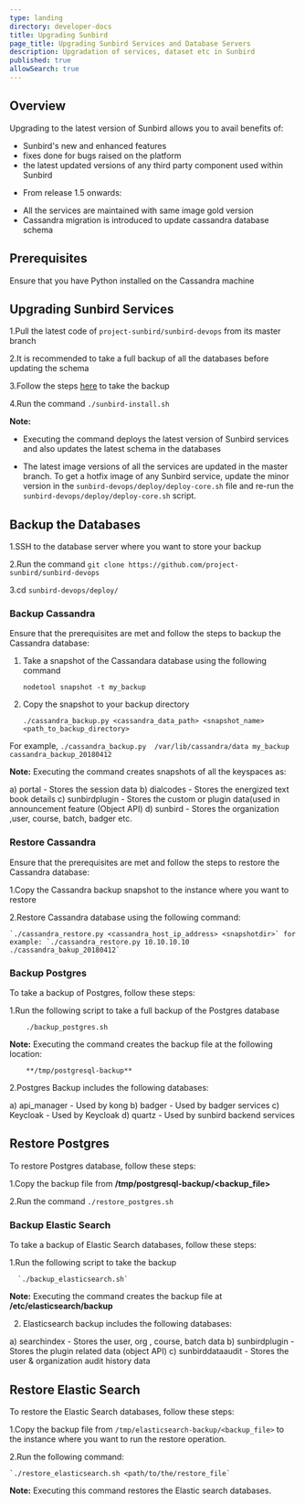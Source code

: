 ```yaml
---
type: landing
directory: developer-docs
title: Upgrading Sunbird 
page_title: Upgrading Sunbird Services and Database Servers
description: Upgradation of services, dataset etc in Sunbird
published: true
allowSearch: true
---
```


## Overview

Upgrading to the latest version of Sunbird allows you to avail benefits of:

- Sunbird's new and enhanced features
- fixes done for bugs raised on the platform
- the latest updated versions of any third party component used within Sunbird  

* From release 1.5 onwards:
	
- All the services are maintained with same image gold version 
- Cassandra migration is introduced to update cassandra database schema

## Prerequisites

Ensure that you have Python installed on the Cassandra machine

## Upgrading Sunbird Services 

   1.Pull the latest code of `project-sunbird/sunbird-devops` from its master branch
 
   2.It is recommended to take a full backup of all the databases before updating the schema 

   3.Follow the steps [here](developer-docs/upgrading/#backup-and-restore-of-sunbird-databases) to take the backup 

   4.Run the command `./sunbird-install.sh`

**Note:** 

   - Executing the command deploys the latest version of Sunbird services and also updates the latest schema in the databases

   - The latest image versions of all the services are updated in the master branch. To get a hotfix image of any Sunbird service, update the minor version in the `sunbird-devops/deploy/deploy-core.sh` file and re-run the `sunbird-devops/deploy/deploy-core.sh` script.

## Backup the Databases

1.SSH to the database server where you want to store your backup

2.Run the command `git clone https://github.com/project-sunbird/sunbird-devops`

3.cd `sunbird-devops/deploy/`

### Backup Cassandra

Ensure that the prerequisites are met and follow the steps to backup the Cassandra database: 

1. Take a snapshot of the Cassandara database using the following command  
	
	 `nodetool snapshot -t my_backup`
   
2. Copy the snapshot to your backup directory
    
   	`./cassandra_backup.py <cassandra_data_path> <snapshot_name> <path_to_backup_directory>` 
	
For example, `./cassandra_backup.py  /var/lib/cassandra/data my_backup  cassandra_backup_20180412`
		
 **Note:** Executing the command creates snapshots of all the keyspaces as:  
		
a) portal         -  Stores the session data
b) dialcodes      -  Stores the energized text book details
c) sunbirdplugin  -  Stores the custom or plugin data(used in announcement feature (Object API)
d) sunbird	  -  Stores the organization ,user, course, batch, badger etc.
		
### Restore Cassandra

Ensure that the prerequisites are met and follow the steps to restore the Cassandra database: 

1.Copy the Cassandra backup snapshot to the instance where you want to restore 

2.Restore Cassandra database using the following command:
	           
   	`./cassandra_restore.py <cassandra_host_ip_address> <snapshotdir>` for example: `./cassandra_restore.py 10.10.10.10 ./cassandra_bakup_20180412`

### Backup Postgres

To take a backup of Postgres, follow these steps: 

1.Run the following script to take a full backup of the Postgres database
		
		./backup_postgres.sh
		
**Note:** Executing the command creates the backup file at the following location: 

		**/tmp/postgresql-backup** 

2.Postgres Backup includes the following databases:
       
a) api_manager -	Used by kong
b) badger      -	Used by badger services
c) Keycloak    -	Used by Keycloak
d) quartz      -	Used by sunbird backend services
	

## Restore Postgres

To restore Postgres database, follow these steps: 

1.Copy the backup file from  **/tmp/postgresql-backup/<backup_file>**

2.Run the command `./restore_postgres.sh`  
	

### Backup Elastic Search 

To take a backup of Elastic Search databases, follow these steps: 

1.Run the following script to take the backup 
	
	  `./backup_elasticsearch.sh`

**Note:** Executing the command creates the backup file at **/etc/elasticsearch/backup** 

 2. Elasticsearch backup includes the following databases: 
		
a) searchindex      - Stores the user, org , course, batch data
b) sunbirdplugin    - Stores the plugin related data (object API)
c) sunbirddataaudit - Stores the user & organization audit history data

## Restore Elastic Search

To restore the Elastic Search databases, follow these steps: 

1.Copy the backup file from `/tmp/elasticsearch-backup/<backup_file>` to the instance where you want to run the restore operation.

2.Run the following command: 	

	`./restore_elasticsearch.sh <path/to/the/restore_file`	

**Note:** Executing this command restores the Elastic search databases. 
